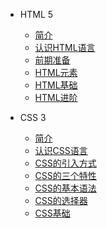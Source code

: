 * HTML 5

    * [简介](pages/html/introduction.md)
    * [认识HTML语言](pages/html/renshihtml.md)
    * [前期准备](pages/html/htmldownload.md)
    * [HTML元素](pages/html/HTML元素.md)
    * [HTML基础](pages/html/HTML基础.md)
    * [HTML进阶](pages/html/HTML进阶.md)

* CSS 3

    * [简介](pages/CSS/introduction.md)
    * [认识CSS语言](pages/CSS/认识CSS.md)
    * [CSS的引入方式](pages/CSS/CSS引入.md)
    * [CSS的三个特性](pages/CSS/CSS特性.md)
    * [CSS的基本语法](pages/CSS/CSS语法.md)
    * [CSS的选择器](pages/CSS/CSS选择器.md)
    * [CSS基础](pages/CSS/CSS基础.md)
